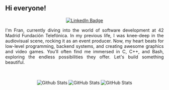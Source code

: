 ## Hi everyone!

<div align="center">
  
[![LinkedIn Badge](https://img.shields.io/badge/LinkedIn-0077B5?style=for-the-badge&logo=linkedin&logoColor=white)](https://www.linkedin.com/in/francisco-mor%C3%A1n-47123588/)
  
</div>
<div align="justify">
I'm Fran, currently diving into the world of software development at 42 Madrid Fundación Telefónica. In my previous life, I was knee-deep in the audiovisual scene, rocking it as an event producer. Now, my heart beats for low-level 
programming, backend systems, and creating awesome graphics and video games. You'll often find me immersed in C, C++, and Bash, exploring the endless possibilities they offer. Let's build something beautiful.
</div>
<br>

<br>
<div align="center">

![Github Stats](http://github-profile-summary-cards.vercel.app/api/cards/profile-details?username=fmoran-m&theme=algolia)
![GitHub Stats](http://github-profile-summary-cards.vercel.app/api/cards/stats?username=fmoran-m&theme=algolia)
![GitHub Stats](http://github-profile-summary-cards.vercel.app/api/cards/productive-time?username=fmoran-m&theme=algolia&utcOffset=8)

</div>
